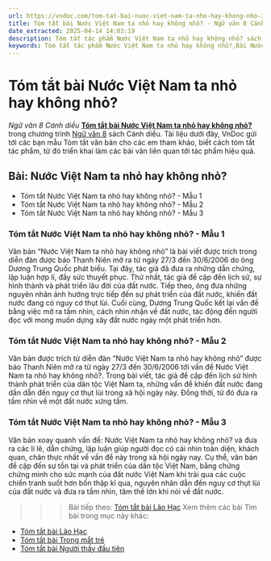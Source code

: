 ```yaml
---
url: https://vndoc.com/tom-tat-bai-nuoc-viet-nam-ta-nho-hay-khong-nho-331585
title: Tóm tắt bài Nước Việt Nam ta nhỏ hay không nhỏ? - Ngữ văn 8 Cánh diều - VnDoc.com
date_extracted: 2025-04-14 14:03:19
description: Tóm tắt tác phẩm Nước Việt Nam ta nhỏ hay không nhỏ? sách Cánh diều giúp quý thầy cô giáo và các bạn học sinh có thêm tài liệu tham khảo.
keywords: Tóm tắt tác phẩm Nước Việt Nam ta nhỏ hay không nhỏ?,Bài Nước Việt Nam ta nhỏ hay không nhỏ?,tóm tắt Nước Việt Nam ta nhỏ hay không nhỏ?,Tóm tắt văn bản Nước Việt Nam ta nhỏ hay không nhỏ?,học tốt ngữ văn lớp 8,ngữ văn 8,ngữ văn 8 Cánh diều,ngữ văn lớp 8,văn 8 Cánh diều,tóm tắt ngữ văn 8 CD
---
```


# Tóm tắt bài Nước Việt Nam ta nhỏ hay không nhỏ?
_Ngữ văn 8 Cánh diều_
[**Tóm tắt bài Nước Việt Nam ta nhỏ hay không nhỏ?**](<https://vndoc.com/tom-tat-bai-nuoc-viet-nam-ta-nho-hay-khong-nho-331585>) trong chương trình [Ngữ văn 8](<https://vndoc.com/ngu-van-lop8>) sách Cánh diều. Tài liệu dưới đây, VnDoc gửi tới các bạn mẫu Tóm tắt văn bản cho các em tham khảo, biết cách tóm tắt tác phẩm, từ đó triển khai làm các bài văn liên quan tới tác phẩm hiệu quả.
## Bài: **Nước Việt Nam ta nhỏ hay không nhỏ?**
  * Tóm tắt Nước Việt Nam ta nhỏ hay không nhỏ? - Mẫu 1
  * Tóm tắt Nước Việt Nam ta nhỏ hay không nhỏ? - Mẫu 2
  * Tóm tắt Nước Việt Nam ta nhỏ hay không nhỏ? - Mẫu 3

### **Tóm tắt Nước Việt Nam ta nhỏ hay không nhỏ? - Mẫu 1**
Văn bản “Nước Việt Nam ta nhỏ hay không nhỏ” là bài viết được trích trong diễn đàn được báo Thanh Niên mở ra từ ngày 27/3 đến 30/6/2006 do ông Dương Trung Quốc phát biểu. Tại đây, tác giả đã đưa ra những dẫn chứng, lập luận hợp lí, đầy sức thuyết phục. Thứ nhất, tác giả đề cập đến lịch sử, sự hình thành và phát triển lâu đời của đất nước. Tiếp theo, ông đưa những nguyên nhân ảnh hưởng trực tiếp đến sự phát triển của đất nước, khiến đất nước đang có nguy cơ thụt lùi. Cuối cùng, Dương Trung Quốc kết lại vấn đề bằng việc mở ra tầm nhìn, cách nhìn nhận về đất nước, tác động đến người đọc với mong muốn dựng xây đất nước ngày một phát triển hơn.
### **Tóm tắt Nước Việt Nam ta nhỏ hay không nhỏ? - Mẫu 2**
Văn bản được trích từ diễn đàn “Nước Việt Nam ta nhỏ hay không nhỏ” được báo Thanh Niên mở ra từ ngày 27/3 đến 30/6/2006 tới vấn đề Nước Việt Nam ta nhỏ hay không nhỏ?. Trong bài viết, tác giả đề cập đến lịch sử hình thành phát triển của dân tộc Việt Nam ta, những vấn đề khiến đất nước đang dần dẫn đến nguy cơ thụt lùi trong xã hội ngày này. Đồng thời, từ đó đưa ra tầm nhìn về một đất nước xứng tầm.
### **Tóm tắt Nước Việt Nam ta nhỏ hay không nhỏ? - Mẫu 3**
Văn bản xoay quanh vấn đề: Nước Việt Nam ta nhỏ hay không nhỏ? và đưa ra các lí lẽ, dẫn chứng, lập luận giúp người đọc có cái nhìn toàn diện, khách quan, chân thực nhất về vấn đề này trong xã hội ngày nay. Cụ thể, văn bản đề cập đến sự tồn tại và phát triển của dân tộc Việt Nam, bằng chứng chứng minh cho sức mạnh của đất nước Việt Nam khi trải qua các cuộc chiến tranh suốt hơn bốn thập kỉ qua, nguyên nhân dẫn đến nguy cơ thụt lùi của đất nước và đưa ra tầm nhìn, tâm thế lớn khi nói về đất nước.
>>> Bài tiếp theo: [Tóm tắt bài Lão Hạc](<https://vndoc.com/tom-tat-bai-lao-hac-331588>)
Xem thêm các bài Tìm bài trong mục này khác:
  * [Tóm tắt bài Lão Hạc](</tom-tat-bai-lao-hac-331588>)
  * [Tóm tắt bài Trong mắt trẻ](</tom-tat-bai-trong-mat-tre-331589>)
  * [Tóm tắt bài Người thầy đầu tiên](</tom-tat-bai-nguoi-thay-dau-tien-331591>)

